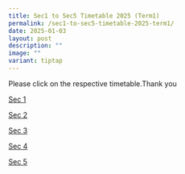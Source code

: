 ```yaml
---
title: Sec1 to Sec5 Timetable 2025 (Term1)
permalink: /sec1-to-sec5-timetable-2025-term1/
date: 2025-01-03
layout: post
description: ""
image: ""
variant: tiptap
---
```

<p>Please click on the respective timetable.Thank you</p>
<p><a href="/files/2025 TT Term1/NSS_Term_1_Timetable_for_Secondary_One__2025_.pdf" rel="noopener nofollow" target="_blank">Sec 1</a>
</p>
<p><a href="/files/2025 TT Term1/NSS_Term_1_Timetable_for_Secondary_Two__2025_.pdf" rel="noopener nofollow" target="_blank">Sec 2</a>
</p>
<p><a href="/files/2025 TT Term1/NSS_Term_1_Timetable_for_Secondary_Three__2025_.pdf" rel="noopener nofollow" target="_blank">Sec 3</a>
</p>
<p><a href="/files/2025 TT Term1/NSS_Term_1_Timetable_for_Secondary_Four__2025_.pdf" rel="noopener nofollow" target="_blank">Sec 4</a>
</p>
<p><a href="/files/2025 TT Term1/NSS_Term_1_Timetable_for_Secondary_Five__2025_.pdf" rel="noopener nofollow" target="_blank">Sec 5</a>
</p>
